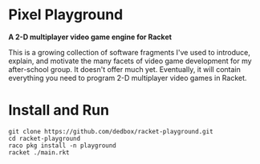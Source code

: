 # Pixel Playground
**A 2-D multiplayer video game engine for Racket**

This is a growing collection of software fragments I've used to introduce,
explain, and motivate the many facets of video game development for my
after-school group. It doesn't offer much yet. Eventually, it will contain
everything you need to program 2-D multiplayer video games in Racket.

# Install and Run

```
git clone https://github.com/dedbox/racket-playground.git
cd racket-playground
raco pkg install -n playground
racket ./main.rkt
```
